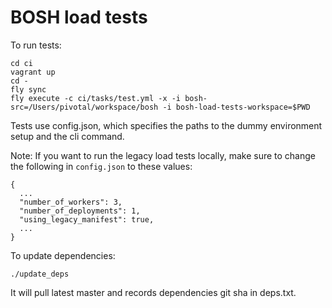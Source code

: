 # BOSH load tests

To run tests:

```
cd ci
vagrant up
cd -
fly sync
fly execute -c ci/tasks/test.yml -x -i bosh-src=/Users/pivotal/workspace/bosh -i bosh-load-tests-workspace=$PWD
```

Tests use config.json, which specifies the paths to the dummy environment setup and the cli command.

Note: If you want to run the legacy load tests locally, make sure to change the following in `config.json` to these values:

```
{ 
  ...
  "number_of_workers": 3,
  "number_of_deployments": 1,
  "using_legacy_manifest": true,
  ...
}
```

To update dependencies:

```
./update_deps
```

It will pull latest master and records dependencies git sha in deps.txt.
